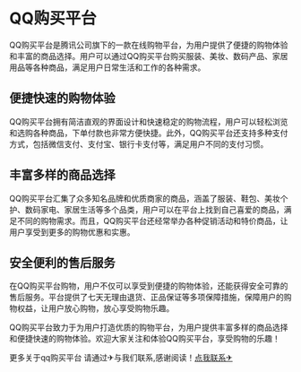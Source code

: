 # QQ购买平台

QQ购买平台是腾讯公司旗下的一款在线购物平台，为用户提供了便捷的购物体验和丰富的商品选择。用户可以通过QQ购买平台购买服装、美妆、数码产品、家居用品等各种商品，满足用户日常生活和工作的各种需求。

## 便捷快速的购物体验

QQ购买平台拥有简洁直观的界面设计和快速稳定的购物流程，用户可以轻松浏览和选购各种商品，下单付款也非常方便快捷。此外，QQ购买平台还支持多种支付方式，包括微信支付、支付宝、银行卡支付等，满足用户不同的支付习惯。

## 丰富多样的商品选择

QQ购买平台汇集了众多知名品牌和优质商家的商品，涵盖了服装、鞋包、美妆个护、数码家电、家居生活等多个品类，用户可以在平台上找到自己喜爱的商品，满足不同的购物需求。而且，QQ购买平台还经常举办各种促销活动和特价商品，让用户享受到更多的购物优惠和实惠。

## 安全便利的售后服务

在QQ购买平台购物，用户不仅可以享受到便捷的购物体验，还能获得安全可靠的售后服务。平台提供了七天无理由退货、正品保证等多项保障措施，保障用户的购物权益，让用户放心购物，放心享受购物乐趣。

QQ购买平台致力于为用户打造优质的购物平台，为用户提供丰富多样的商品选择和便捷快速的购物体验。欢迎大家关注和体验QQ购买平台，享受购物的乐趣！

更多关于qq购买平台 请通过✈与我们联系,感谢阅读！[点我联系✈](https://docs.k02.cc)
